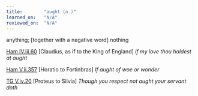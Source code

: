 ```yaml
---
title:        "aught (n.)"
learned_on:   "N/A"
reviewed_on:  "N/A"
---
```


anything; \[together with a negative word\] nothing

[Ham IV.iii.60](https://www.shakespeareswords.com/Public/Play.aspx?Act=4&Scene=3&WorkId=2#118517) \[Claudius, as if to the King of England\] *if my love thou holdest at aught*

[Ham V.ii.357](https://www.shakespeareswords.com/Public/Play.aspx?Act=5&Scene=2&WorkId=2#120253) \[Horatio to Fortinbras\] *If aught of woe or wonder*

[TG V.iv.20](https://www.shakespeareswords.com/Public/Play.aspx?Act=5&Scene=4&WorkId=5#131318) \[Proteus to Silvia\] *Though you respect not aught your servant doth*
